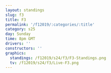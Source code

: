 ```yaml
---
layout: standings
slug: f3
title: F3
permalink: '/f12019/:categories/:title'
category: s25
day: Sunday
time: 8pm GMT
drivers: ''
constructors: ''
graphics:
  standings: /f12019/s24/f3/F3-Standings.png
  tv: /f12019/s24/f3/Live-F3.png
---
```



